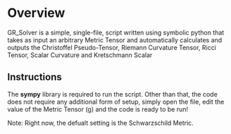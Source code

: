 # Overview
GR_Solver is a simple, single-file, script written using symbolic python that takes as input an arbitrary Metric Tensor and automatically calculates and outputs the Christoffel Pseudo-Tensor, Riemann Curvature Tensor, Ricci Tensor, Scalar Curvature and Kretschmann Scalar

## Instructions
The **sympy** library is required to run the script. Other than that, the code does not require any additional form of setup, simply open the file, edit the  value of the Metric Tensor (g) and the code is ready to be run!

Note: Right now, the defualt setting is the Schwarzschild Metric.
